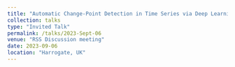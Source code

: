 ```yaml
---
title: "Automatic Change-Point Detection in Time Series via Deep Learning"
collection: talks
type: "Invited Talk"
permalink: /talks/2023-Sept-06
venue: "RSS Discussion meeting"
date: 2023-09-06
location: "Harrogate, UK"
---
```

